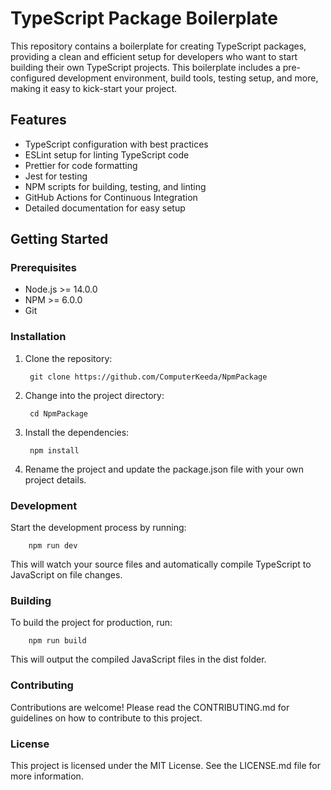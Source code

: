 # TypeScript Package Boilerplate

This repository contains a boilerplate for creating TypeScript packages, providing a clean and efficient setup for developers who want to start building their own TypeScript projects. This boilerplate includes a pre-configured development environment, build tools, testing setup, and more, making it easy to kick-start your project.

## Features

- TypeScript configuration with best practices
- ESLint setup for linting TypeScript code
- Prettier for code formatting
- Jest for testing
- NPM scripts for building, testing, and linting
- GitHub Actions for Continuous Integration
- Detailed documentation for easy setup

## Getting Started

### Prerequisites

- Node.js >= 14.0.0
- NPM >= 6.0.0
- Git


### Installation
1. Clone the repository:


        git clone https://github.com/ComputerKeeda/NpmPackage

2. Change into the project directory:

        cd NpmPackage

3. Install the dependencies:

        npm install

4. Rename the project and update the package.json file with your own project details.

### Development

Start the development process by running:


        npm run dev

This will watch your source files and automatically compile TypeScript to JavaScript on file changes.

### Building

To build the project for production, run:

        npm run build

This will output the compiled JavaScript files in the dist folder.

### Contributing

Contributions are welcome! Please read the CONTRIBUTING.md for guidelines on how to contribute to this project.

### License

This project is licensed under the MIT License. See the LICENSE.md file for more information.